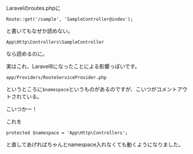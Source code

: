 Laravelのroutes.phpに

```
Route::get('/sample', 'SampleController@index');
```

と書いてもなぜか読めない。

```
App\Http\Controllers\SampleController
```

なら読めるのに。

実はこれ、Laravel8になったことによる影響っぽいです。

```
app/Providers/RouteServiceProvider.php
```

というところに`$namespace`というものがあるのですが、こいつがコメントアウトされている。

こいつかー！

これを

```
protected $namespace = 'App\Http\Controllers';
```

と直してあげればちゃんとnamespace入れなくても動くようになりました。